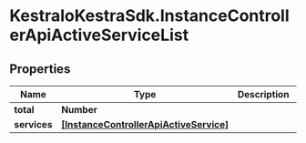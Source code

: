 # KestraIoKestraSdk.InstanceControllerApiActiveServiceList

## Properties

Name | Type | Description | Notes
------------ | ------------- | ------------- | -------------
**total** | **Number** |  | 
**services** | [**[InstanceControllerApiActiveService]**](InstanceControllerApiActiveService.md) |  | 


